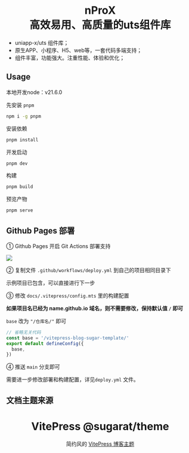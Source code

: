 <h1 align="center"> nProX <br> 高效易用、高质量的uts组件库 </h1>

- uniapp-x/uts 组件库；
- 原生APP、小程序、H5、web等，一套代码多端支持；
- 组件丰富，功能强大。注重性能、体验和优化；

## Usage

本地开发node：v21.6.0

先安装 `pnpm`

```sh
npm i -g pnpm
```

安装依赖

```sh
pnpm install
```

开发启动

```sh
pnpm dev
```

构建

```sh
pnpm build
```

预览产物

```sh
pnpm serve
```

## Github Pages 部署

① Github Pages 开启 Git Actions 部署支持

![](https://img.cdn.sugarat.top/mdImg/sugar/8a2454c628d0e2abcc7a0451ddd7d2dc)

② 复制文件 `.github/workflows/deploy.yml` 到自己的项目相同目录下

示例项目已包含，可以直接进行下一步

③ 修改 `docs/.vitepress/config.mts` 里的构建配置

**如果项目名已经为 name.github.io 域名，则不需要修改，保持默认值 `/` 即可**

`base` 改为 `"/仓库名/"` 即可

```ts
// 省略无关代码
const base = '/vitepress-blog-sugar-template/'
export default defineConfig({
  base,
})
```

④ 推送 `main` 分支即可

需要进一步修改部署和构建配置，详见`deploy.yml` 文件。

## 文档主题来源

<h1 align="center"> VitePress @sugarat/theme </h1>

<p align="center">
简约风的 <a href="https://theme.sugarat.top"  target="_blank"target="_blank">VitePress 博客主题</a> 
</p>
